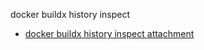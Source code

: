 docker buildx history inspect


<!--
This page is automatically generated from Docker's source code. If you want to
suggest a change to the text that appears here, open a ticket or pull request
in the source repository on GitHub:

https://github.com/docker/buildx
-->



- [docker buildx history inspect attachment](https://docs.docker.com/reference/cli/docker/buildx/history/inspect/attachment/)
